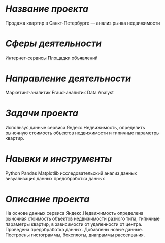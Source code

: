 # *Название проекта*
Продажа квартир в Санкт-Петербурге — анализ рынка недвижимости
# *Сферы деятельности*
 Интернет-сервисы
Площадки объявлений
# *Направление деятельности*
Маркетинг-аналитик
Fraud-аналитик
Data Analyst
# *Задачи проекта*
Используя данные сервиса Яндекс.Недвижимость, определить рыночную стоимость объектов недвижимости и типичные параметры квартир.
# *Наывки и инструменты*
Python
Pandas
Matplotlib
исследовательский анализ данных
визуализация данных
предобработка данных
# *Описание проекта*
На основе данных сервиса Яндекс.Недвижимость определена рыночная стоимость
объектов недвижимости разного типа, типичные параметры квартир, в зависимости от
удаленности от центра. Проведена предобработка данных. Добавлены новые данные.
Построены гистограммы, боксплоты, диаграммы рассеивания.
